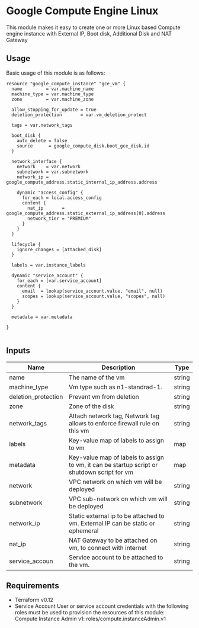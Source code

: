# Google Compute Engine Linux


This module makes it easy to create one or more Linux based Compute engine instance with External IP, Boot disk, Additional Disk and NAT Gateway


## Usage

Basic usage of this module is as follows:


```hcl
resource "google_compute_instance" "gce_vm" {
  name         = var.machine_name
  machine_type = var.machine_type
  zone         = var.machine_zone

  allow_stopping_for_update = true
  deletion_protection       = var.vm_deletion_protect

  tags = var.network_tags

  boot_disk {
    auto_delete = false
    source      = google_compute_disk.boot_gce_disk.id
  }

  network_interface {
    network    = var.network
    subnetwork = var.subnetwork
    network_ip = google_compute_address.static_internal_ip_address.address

    dynamic "access_config" {
      for_each = local.access_config
      content {
        nat_ip       = google_compute_address.static_external_ip_address[0].address
        network_tier = "PREMIUM"
      }
    }
  }

  lifecycle {
    ignore_changes = [attached_disk]
  }

  labels = var.instance_labels

  dynamic "service_account" {
    for_each = [var.service_account]
    content {
      email  = lookup(service_account.value, "email", null)
      scopes = lookup(service_account.value, "scopes", null)
    }
  }

  metadata = var.metadata

}


```


## Inputs


| Name | Description | Type
|------|-------------|------|
| name | The name of the vm | string |
| machine_type | Vm type such as n1-standrad-1. | string |
| deletion_protection | Prevent vm from deletion | string |
| zone | Zone of the disk | string |
| network_tags | Attach network tag, Network tag allows to enforce firewall rule on this vm | string |
| labels | Key-value map of labels to assign to vm | map |
| metadata | Key-value map of labels to assign to vm, it can be startup script or shutdown script for vm | map |
| network | VPC network on which vm will be deployed | string |
| subnetwork | VPC sub-network on which vm will be deployed | string |
| network_ip | Static external ip to be attached to vm. External IP can be static or ephemeral  | string |
| nat_ip  | NAT Gateway to be attached on vm, to connect with internet  | string |
| service_accoun | Service account to be attached to the vm. | string |


## Requirements
- Terraform v0.12
- Service Account
User or service account credentials with the following roles must be used to provision the resources of this module: <br>
Compute Instance Admin v1: roles/compute.instanceAdmin.v1




